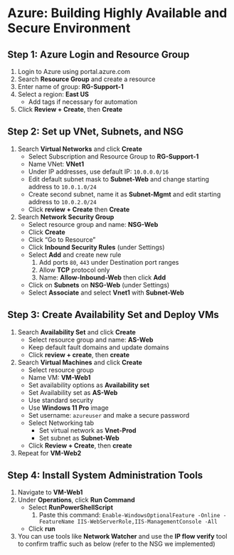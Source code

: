 # Azure: Building Highly Available and Secure Environment

## Step 1: Azure Login and Resource Group

1.  Login to Azure using portal.azure.com
2.  Search **Resource Group** and create a resource
3.  Enter name of group: **RG-Support-1**
4.  Select a region: **East US**
    * Add tags if necessary for automation
5.  Click **Review + Create**, then **Create**

## Step 2: Set up VNet, Subnets, and NSG

1.  Search **Virtual Networks** and click **Create**
    * Select Subscription and Resource Group to **RG-Support-1**
    * Name VNet: **VNet1**
    * Under IP addresses, use default IP: `10.0.0.0/16`
    * Edit default subnet mask to **Subnet-Web** and change starting address to `10.0.1.0/24`
    * Create second subnet, name it as **Subnet-Mgmt** and edit starting address to `10.0.2.0/24`
    * Click **review + Create** then **Create**
2.  Search **Network Security Group**
    * Select resource group and name: **NSG-Web**
    * Click **Create**
    * Click “Go to Resource”
    * Click **Inbound Security Rules** (under Settings)
    * Select **Add** and create new rule
        1.  Add ports `80`, `443` under Destination port ranges
        2.  Allow **TCP** protocol only
        3.  Name: **Allow-Inbound-Web** then click **Add**
    * Click on **Subnets** on **NSG-Web** (under Settings)
    * Select **Associate** and select **Vnet1** with **Subnet-Web**

## Step 3: Create Availability Set and Deploy VMs

1.  Search **Availability Set** and click **Create**
    * Select resource group and name: **AS-Web**
    * Keep default fault domains and update domains
    * Click **review + create**, then **create**
2.  Search **Virtual Machines** and click **Create**
    * Select resource group
    * Name VM: **VM-Web1**
    * Set availability options as **Availability set**
    * Set Availability set as **AS-Web**
    * Use standard security
    * Use **Windows 11 Pro** image
    * Set username: `azureuser` and make a secure password
    * Select Networking tab
        * Set virtual network as **Vnet-Prod**
        * Set subnet as **Subnet-Web**
    * Click **Review + Create**, then **create**
3.  Repeat for **VM-Web2**

## Step 4: Install System Administration Tools

1.  Navigate to **VM-Web1**
2.  Under **Operations**, click **Run Command**
    * Select **RunPowerShellScript**
        1.  Paste this command: `Enable-WindowsOptionalFeature -Online -FeatureName IIS-WebServerRole,IIS-ManagementConsole -All`
    * Click **run**
3.  You can use tools like **Network Watcher** and use the **IP flow verify** tool to confirm traffic such as below (refer to the NSG we implemented)
